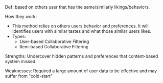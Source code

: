 Def: based on others user that has the same/similarly likings/behaviors.

How they work:
- This method relies on others users behavior and preferences. It will identifies users with similar tastes and what those similar users likes.
- Types: 
	- User-based Collaborative Filtering
	- Item-based Collaborative Filtering

Strengths: Undercover hidden patterns and preferences that content-based system missed.

Weaknesses: Required a large amount of user data to be effective and may suffer from "cold-start" 
